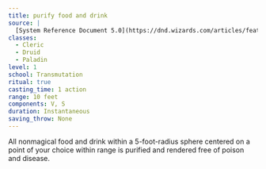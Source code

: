 ```yaml
---
title: purify food and drink
source: |
  [System Reference Document 5.0](https://dnd.wizards.com/articles/features/systems-reference-document-srd)
classes:
  - Cleric
  - Druid
  - Paladin
level: 1
school: Transmutation
ritual: true
casting_time: 1 action
range: 10 feet
components: V, S
duration: Instantaneous
saving_throw: None
---
```


All nonmagical food and drink within a 5-foot-radius sphere centered on a point of your choice within range is purified and rendered free of poison and disease.
